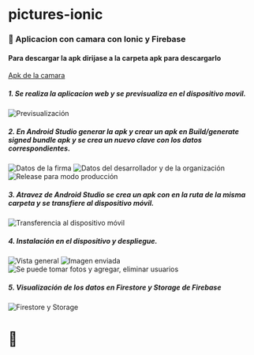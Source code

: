 # pictures-ionic
### 🐎 Aplicacion con camara con Ionic y Firebase
#### Para descargar la apk dirijase a la carpeta  apk para descargarlo
[Apk de la camara](/apk)
##### 1. Se realiza la aplicacion web y se previsualiza en el dispositivo movil.
![](/imgs/pre.jpg "Previsualización")
##### 2. En Android Studio generar la apk y crear un apk en Build/generate signed bundle apk y se crea un nuevo clave con los datos correspondientes.
![](/imgs/build.jpg "Datos de la firma")
![](/imgs/build1.jpg "Datos del desarrollador y de la organización")
![](/imgs/build2.jpg "Release para modo producción")
##### 3. Atravez de Android Studio se crea un apk con en la ruta de la misma carpeta y se transfiere al dispositivo móvil.
![](/imgs/adressApk.jpg "Transferencia al dispositivo móvil")
##### 4. Instalación en el dispositivo y despliegue.
![](/imgs/launch.jpg "Vista general")
![](/imgs/launch1.jpg "Imagen enviada")
![](/imgs/launch2.jpg "Se puede tomar fotos y agregar, eliminar usuarios")
##### 5. Visualización de los datos en Firestore y Storage de Firebase
![](/imgs/storage.jpg "Firestore y Storage ")
# 🐎


